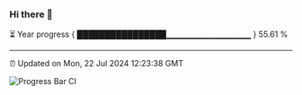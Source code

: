 ### Hi there 👋

⏳ Year progress { ████████████████▁▁▁▁▁▁▁▁▁▁▁▁▁▁ } 55.61 %

---

⏰ Updated on Mon, 22 Jul 2024 12:23:38 GMT

![Progress Bar CI](https://github.com/liununu/liununu/workflows/Progress%20Bar%20CI/badge.svg)

